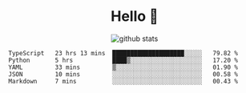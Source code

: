 <h1 align="center">Hello 👋 </h3>

<p align="center">
  <img src="https://github-readme-stats.vercel.app/api?username=syeehyn&hide=stars,prs,issues,contribs&count_private=true&hide_title=true" alt="github stats" />
</p>

<!--START_SECTION:waka-->
```text
TypeScript   23 hrs 13 mins  ████████████████████░░░░░   79.82 % 
Python       5 hrs           ████▒░░░░░░░░░░░░░░░░░░░░   17.20 % 
YAML         33 mins         ▒░░░░░░░░░░░░░░░░░░░░░░░░   01.90 % 
JSON         10 mins         ░░░░░░░░░░░░░░░░░░░░░░░░░   00.58 % 
Markdown     7 mins          ░░░░░░░░░░░░░░░░░░░░░░░░░   00.43 % 
```
<!--END_SECTION:waka-->
